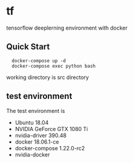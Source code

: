 # tf
tensorflow deeplerning environment with docker  

## Quick Start

```
  docker-compose up -d
  docker-compose exec python bash
```

working directory is src directory

## test environment

The test environment is
 - Ubuntu 18.04
 - NVIDIA GeForce GTX 1080 Ti
 - nvidia-driver 390.48
 - docker 18.06.1-ce
 - docker-compose 1.22.0-rc2
 - nvidia-docker
